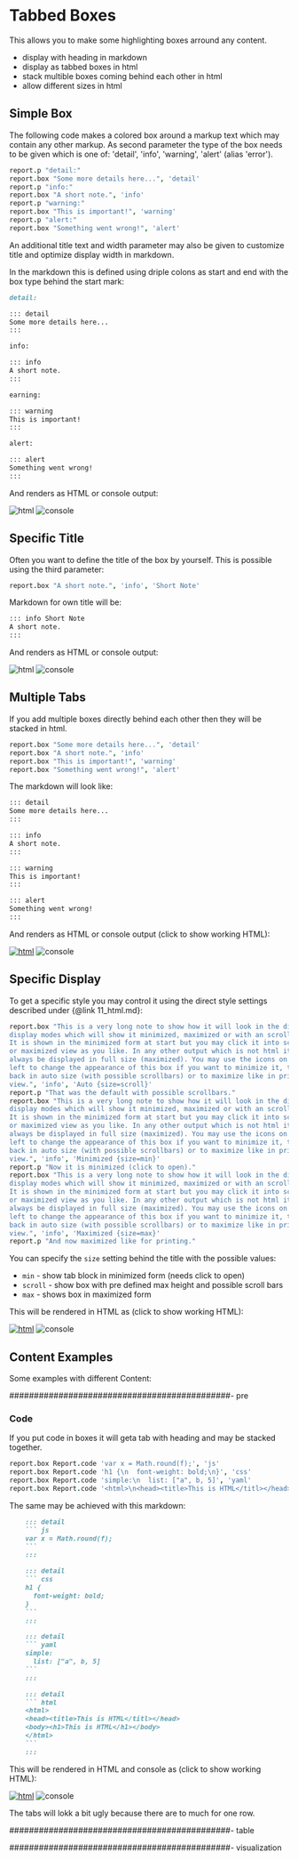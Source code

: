 Tabbed Boxes
=====================================================================
This allows you to make some highlighting boxes arround any content.

- display with heading in markdown
- display as tabbed boxes in html
- stack multible boxes coming behind each other in html
- allow different sizes in html


Simple Box
------------------------------------------------------------------
The following code makes a colored box around a markup text which may contain
any other markup. As second parameter the type of the box needs to be given
which is one of: 'detail', 'info', 'warning', 'alert' (alias 'error').

``` coffee
report.p "detail:"
report.box "Some more details here...", 'detail'
report.p "info:"
report.box "A short note.", 'info'
report.p "warning:"
report.box "This is important!", 'warning'
report.p "alert:"
report.box "Something went wrong!", 'alert'
```

An additional title text and width parameter may also be given to customize title
and optimize display width in markdown.

In the markdown this is defined using driple colons as start and end with the
box type behind the start mark:

``` markdown
detail:

::: detail
Some more details here...
:::

info:

::: info
A short note.
:::

earning:

::: warning
This is important!
:::

alert:

::: alert
Something went wrong!
:::
```

And renders as HTML or console output:

![html](../examples/box.png) ![console](../examples/box.console.png)


Specific Title
-----------------------------------------------------------------
Often you want to define the title of the box by yourself. This is possible using
the third parameter:

``` coffee
report.box "A short note.", 'info', 'Short Note'
```

Markdown for own title will be:

``` markdown
::: info Short Note
A short note.
:::
```

And renders as HTML or console output:

![html](../examples/box-title.png) ![console](../examples/box-title.console.png)


Multiple Tabs
-----------------------------------------------------------------
If you add multiple boxes directly behind each other then they will be stacked
in html.

``` coffee
report.box "Some more details here...", 'detail'
report.box "A short note.", 'info'
report.box "This is important!", 'warning'
report.box "Something went wrong!", 'alert'
```

The markdown will look like:

``` markdown
::: detail
Some more details here...
:::

::: info
A short note.
:::

::: warning
This is important!
:::

::: alert
Something went wrong!
:::
```

And renders as HTML or console output (click to show working HTML):

[![html](../examples/box-stack.png)](http://htmlpreview.github.io/?https://github.com/alinex/node-report/blob/master/src/examples/box-stack.html) ![console](../examples/box-stack.console.png)


Specific Display
-----------------------------------------------------------------
To get a specific style you may control it using the direct style settings described
under {@link 11_html.md}:

``` coffee
report.box "This is a very long note to show how it will look in the different
display modes which will show it minimized, maximized or with an scroll bar.
It is shown in the minimized form at start but you may click it into scroll
or maximized view as you like. In any other output which is not html it will
always be displayed in full size (maximized). You may use the icons on the top
left to change the appearance of this box if you want to minimize it, to open
back in auto size (with possible scrollbars) or to maximize like in print
view.", 'info', 'Auto {size=scroll}'
report.p "That was the default with possible scrollbars."
report.box "This is a very long note to show how it will look in the different
display modes which will show it minimized, maximized or with an scroll bar.
It is shown in the minimized form at start but you may click it into scroll
or maximized view as you like. In any other output which is not html it will
always be displayed in full size (maximized). You may use the icons on the top
left to change the appearance of this box if you want to minimize it, to open
back in auto size (with possible scrollbars) or to maximize like in print
view.", 'info', 'Minimized {size=min}'
report.p "Now it is minimized (click to open)."
report.box "This is a very long note to show how it will look in the different
display modes which will show it minimized, maximized or with an scroll bar.
It is shown in the minimized form at start but you may click it into scroll
or maximized view as you like. In any other output which is not html it will
always be displayed in full size (maximized). You may use the icons on the top
left to change the appearance of this box if you want to minimize it, to open
back in auto size (with possible scrollbars) or to maximize like in print
view.", 'info', 'Maximized {size=max}'
report.p "And now maximized like for printing."
```

You can specify the `size` setting behind the title with the possible values:
- `min` - show tab block in minimized form (needs click to open)
- `scroll` - show box with pre defined max height and possible scroll bars
- `max` - shows box in maximized form

This will be rendered in HTML as (click to show working HTML):

[![html](../examples/box-size.png)](http://htmlpreview.github.io/?https://github.com/alinex/node-report/blob/master/src/examples/box-size.html) ![console](../examples/box-size.console.png)


Content Examples
-----------------------------------------------------------------
Some examples with different Content:

#############################################- pre

### Code

If you put code in boxes it will geta tab with heading and may be stacked together.

``` coffee
report.box Report.code 'var x = Math.round(f);', 'js'
report.box Report.code 'h1 {\n  font-weight: bold;\n}', 'css'
report.box Report.code 'simple:\n  list: ["a", b, 5]', 'yaml'
report.box Report.code '<html>\n<head><title>This is HTML</titl></head>\n<body><h1>This is HTML</h1></body>\n</html>', 'html'
```

The same may be achieved with this markdown:

``` markdown
    ::: detail
    ``` js
    var x = Math.round(f);
    ```
    :::

    ::: detail
    ``` css
    h1 {
      font-weight: bold;
    }
    ```
    :::

    ::: detail
    ``` yaml
    simple:
      list: ["a", b, 5]
    ```
    :::

    ::: detail
    ``` html
    <html>
    <head><title>This is HTML</titl></head>
    <body><h1>This is HTML</h1></body>
    </html>
    ```
    :::
```

This will be rendered in HTML and console as (click to show working HTML):

[![html](../examples/box-code.png)](http://htmlpreview.github.io/?https://github.com/alinex/node-report/blob/master/src/examples/box-code.html) ![console](../examples/box-code.console.png)

The tabs will lokk a bit ugly because there are to much for one row.



#############################################- table

#############################################- visualization
